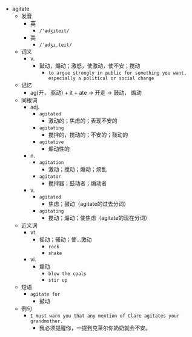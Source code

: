- agitate
  - 发音
    - 英
      - `/'ædʒɪteɪt/`
    - 美
      - `/ˈædʒɪˌteɪt/`
  - 词义
    - v.
      - 鼓动，煽动；激怒，使激动，使不安；搅动
        - `to argue strongly in public for something you want, especially a political or social change`
  - 记忆
    - ag(开， 驱动) + it + ate → 开走 → 鼓动， 煽动
  - 同根词
    - adj.
      - `agitated`
        - 激动的；焦虑的；表现不安的
      - `agitating`
        - 搅拌的，搅动的；不安的；鼓动的
      - `agitative`
        - 煽动性的
    - n.
      - `agitation`
        - 激动；搅动；煽动；烦乱
      - `agitator`
        - 搅拌器；鼓动者；煽动者
    - v.
      - `agitated`
        - 焦虑；鼓动（agitate的过去分词）
      - `agitating`
        - 搅动；煽动；使焦虑（agitate的现在分词）
  - 近义词
    - vt.
      - 摇动；骚动；使…激动
        - `rock`
        - `shake`
    - vi.
      - 煽动
        - `blow the coals`
        - `stir up`
  - 短语
    - `agitate for`
      - 鼓动 
  - 例句
    - `I must warn you that any mention of Clare agitates your grandmother.`
      - 我必须提醒你，一提到克莱尔你奶奶就会不安。

